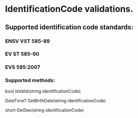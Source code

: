 # IdentificationCode validations.

## Supported identification code standards:
### ENSV VST 585-89
### EV ST 585-90
### EVS 585:2007



### Supported methods:

bool IsValid(string identificationCode)

DateTime? GetBirthDate(string identificationCode)

short GetSex(string identificationCode)
